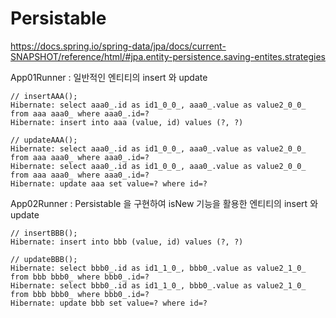 # Persistable

https://docs.spring.io/spring-data/jpa/docs/current-SNAPSHOT/reference/html/#jpa.entity-persistence.saving-entites.strategies

App01Runner : 일반적인 엔티티의 insert 와 update

```text
// insertAAA();
Hibernate: select aaa0_.id as id1_0_0_, aaa0_.value as value2_0_0_ from aaa aaa0_ where aaa0_.id=?
Hibernate: insert into aaa (value, id) values (?, ?)

// updateAAA();
Hibernate: select aaa0_.id as id1_0_0_, aaa0_.value as value2_0_0_ from aaa aaa0_ where aaa0_.id=?
Hibernate: select aaa0_.id as id1_0_0_, aaa0_.value as value2_0_0_ from aaa aaa0_ where aaa0_.id=?
Hibernate: update aaa set value=? where id=?
```

App02Runner : Persistable 을 구현하여 isNew 기능을 활용한 엔티티의 insert 와 update

```text
// insertBBB();
Hibernate: insert into bbb (value, id) values (?, ?)

// updateBBB();
Hibernate: select bbb0_.id as id1_1_0_, bbb0_.value as value2_1_0_ from bbb bbb0_ where bbb0_.id=?
Hibernate: select bbb0_.id as id1_1_0_, bbb0_.value as value2_1_0_ from bbb bbb0_ where bbb0_.id=?
Hibernate: update bbb set value=? where id=?
```